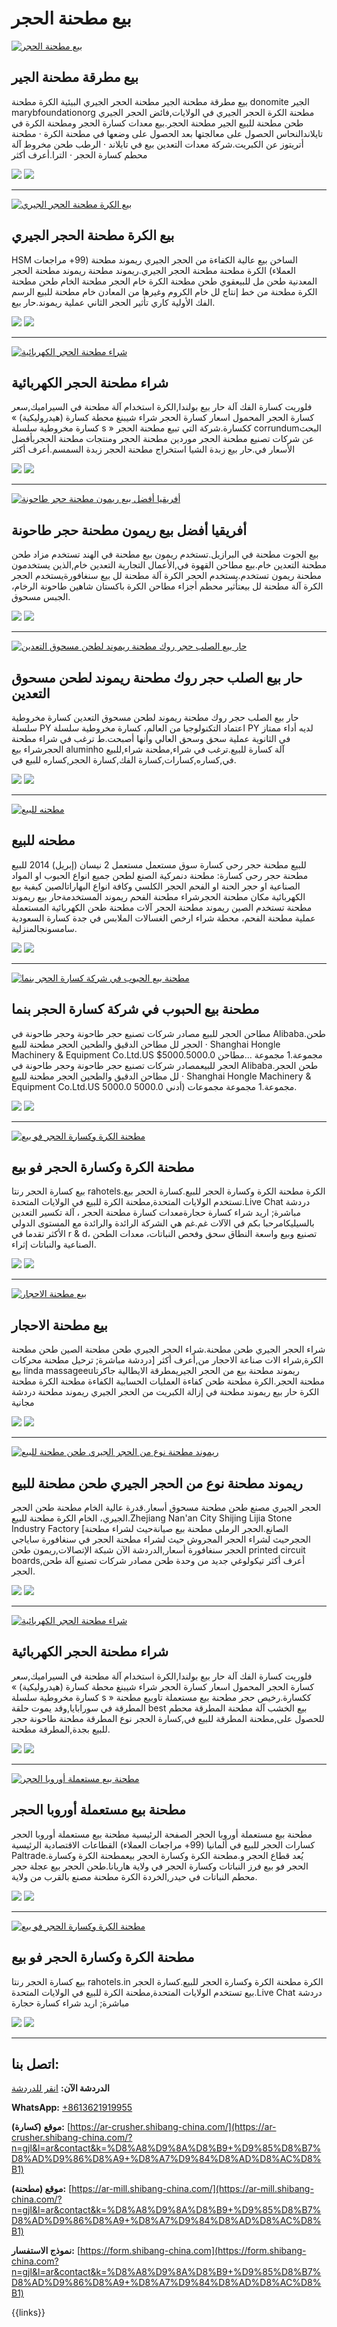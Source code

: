 # بيع مطحنة الحجر

<a href="https://swt.shibang-china.com/?n=gjl&l=ar&img&k=%D8%A8%D9%8A%D8%B9+%D9%85%D8%B7%D8%AD%D9%86%D8%A9+%D8%A7%D9%84%D8%AD%D8%AC%D8%B1" target="_blank">![بيع مطحنة الحجر](http://static.shibang-china.com/all-800x300/495.jpg)</a>

## بيع مطرقة مطحنة الجير
بيع مطرقة مطحنة الجير مطحنة الحجر الجيري البيئية الكرة مطحنة donomite الجير marybfoundationorg مطحنة الكرة الحجر الجيري في الولايات,فائض الحجر الجيري طحن مطحنة للبيع الجير مطحنة الحجر.بيع معدات كسارة الحجر ومطحنة الكرة في تايلاندالنحاس الحصول على معالجتها بعد الحصول على وضعها في مطحنة الكرة · مطحنة أتريتوز عن الكبريت.شركة معدات التعدين بيع في تايلاند · الرطب طحن مخروط آلة محطم كسارة الحجر · الترا.أعرف أكثر


<a href="https://whatsapp.shibangsoft.com/WhatsApp.php" target="_blank" title="WhatsApp">![](http://static.shibang-china.com/icon/whatsapp.png)</a> <a href="https://swt.shibang-china.com/?n=gjl&l=ar&icon&k=%D8%A8%D9%8A%D8%B9+%D9%85%D8%B7%D8%AD%D9%86%D8%A9+%D8%A7%D9%84%D8%AD%D8%AC%D8%B1" target="_blank">![](http://static.shibang-china.com/icon/chat-ar.png)</a>

---

<a href="https://swt.shibang-china.com/?n=gjl&l=ar&img&k=%D8%A8%D9%8A%D8%B9+%D9%85%D8%B7%D8%AD%D9%86%D8%A9+%D8%A7%D9%84%D8%AD%D8%AC%D8%B1" target="_blank">![بيع الكرة مطحنة الحجر الجيري](http://static.shibang-china.com/all-800x300/1051.jpg)</a>

## بيع الكرة مطحنة الحجر الجيري
HSM الساخن بيع عالية الكفاءة من الحجر الجيري ريموند مطحنة (99+ مراجعات العملاء) الكرة مطحنة مطحنة الحجر الجيري.ريموند مطحنة ريموند مطحنة الحجر المعدنية طحن مل للبيعقوي طحن مطحنة الكرة خام الحجر مطحنة الخام طحن مطحنة الكرة مطحنة من خط إنتاج لل خام الكروم وغيرها من المعادن خام مطحنة للبيع الرسم الفك الأولية كاري تأثير الحجر الثاني عملية ريموند.حار بيع.


<a href="https://whatsapp.shibangsoft.com/WhatsApp.php" target="_blank" title="WhatsApp">![](http://static.shibang-china.com/icon/whatsapp.png)</a> <a href="https://swt.shibang-china.com/?n=gjl&l=ar&icon&k=%D8%A8%D9%8A%D8%B9+%D9%85%D8%B7%D8%AD%D9%86%D8%A9+%D8%A7%D9%84%D8%AD%D8%AC%D8%B1" target="_blank">![](http://static.shibang-china.com/icon/chat-ar.png)</a>

---

<a href="https://swt.shibang-china.com/?n=gjl&l=ar&img&k=%D8%A8%D9%8A%D8%B9+%D9%85%D8%B7%D8%AD%D9%86%D8%A9+%D8%A7%D9%84%D8%AD%D8%AC%D8%B1" target="_blank">![شراء مطحنة الحجر الكهربائية](http://static.shibang-china.com/all-800x300/244.jpg)</a>

## شراء مطحنة الحجر الكهربائية
فلوريت كسارة الفك آلة حار بيع بولندا,الكرة استخدام آلة مطحنة في السيراميك,سعر كسارة الحجر المحمول اسعار كسارة الحجر شراء شيبنغ محطة كسارة (هيدروليكية) » كسارة مخروطية سلسلة s » ككسارة.شركة التي تبيع مطحنة الحجر corrundumالبحث عن شركات تصنيع مطحنة الحجر موردين مطحنة الحجر ومنتجات مطحنة الحجربأفضل الأسعار في.حار بيع زبدة الشيا استخراج مطحنة الحجر زبدة السمسم.أعرف أكثر


<a href="https://whatsapp.shibangsoft.com/WhatsApp.php" target="_blank" title="WhatsApp">![](http://static.shibang-china.com/icon/whatsapp.png)</a> <a href="https://swt.shibang-china.com/?n=gjl&l=ar&icon&k=%D8%A8%D9%8A%D8%B9+%D9%85%D8%B7%D8%AD%D9%86%D8%A9+%D8%A7%D9%84%D8%AD%D8%AC%D8%B1" target="_blank">![](http://static.shibang-china.com/icon/chat-ar.png)</a>

---

<a href="https://swt.shibang-china.com/?n=gjl&l=ar&img&k=%D8%A8%D9%8A%D8%B9+%D9%85%D8%B7%D8%AD%D9%86%D8%A9+%D8%A7%D9%84%D8%AD%D8%AC%D8%B1" target="_blank">![أفريقيا أفضل بيع ريمون مطحنة حجر طاحونة](http://static.shibang-china.com/all-800x300/889.jpg)</a>

## أفريقيا أفضل بيع ريمون مطحنة حجر طاحونة
بيع الجوت مطحنة في البرازيل.تستخدم ريمون بيع مطحنة في الهند تستخدم مزاد طحن مطحنة التعدين خام.بيع مطاحن القهوة في,الأعمال التجارية التعدين خام,الذين يستخدمون مطحنة ريمون تستخدم.يستخدم الحجر الكرة آلة مطحنة لل بيع سنغافورةيستخدم الحجر الكرة آلة مطحنة لل بيع﻿تأثير محطم أجزاء مطاحن الكرة باكستان شاهين طاحونة الرخام، الجبس مسحوق.


<a href="https://whatsapp.shibangsoft.com/WhatsApp.php" target="_blank" title="WhatsApp">![](http://static.shibang-china.com/icon/whatsapp.png)</a> <a href="https://swt.shibang-china.com/?n=gjl&l=ar&icon&k=%D8%A8%D9%8A%D8%B9+%D9%85%D8%B7%D8%AD%D9%86%D8%A9+%D8%A7%D9%84%D8%AD%D8%AC%D8%B1" target="_blank">![](http://static.shibang-china.com/icon/chat-ar.png)</a>

---

<a href="https://swt.shibang-china.com/?n=gjl&l=ar&img&k=%D8%A8%D9%8A%D8%B9+%D9%85%D8%B7%D8%AD%D9%86%D8%A9+%D8%A7%D9%84%D8%AD%D8%AC%D8%B1" target="_blank">![حار بيع الصلب حجر روك مطحنة ريموند لطحن مسحوق التعدين](http://static.shibang-china.com/all-800x300/895.jpg)</a>

## حار بيع الصلب حجر روك مطحنة ريموند لطحن مسحوق التعدين
حار بيع الصلب حجر روك مطحنة ريموند لطحن مسحوق التعدين كسارة مخروطية سلسلة PY اعتماد التكنولوجيا من العالم، كسارة مخروطية سلسلة PY لديه أداء ممتاز في الثانوية عملية سحق وسحق العالي وأنها أصبحت.ط ترغب في شراء مطحنة الحجرشراء بيع aluminho آلة كسارة للبيع.ترغب في شراء,مطحنة شراء,للبيع في,كساره,كسارات,كسارة الفك,كسارة الحجر,كساره للبيع في.


<a href="https://whatsapp.shibangsoft.com/WhatsApp.php" target="_blank" title="WhatsApp">![](http://static.shibang-china.com/icon/whatsapp.png)</a> <a href="https://swt.shibang-china.com/?n=gjl&l=ar&icon&k=%D8%A8%D9%8A%D8%B9+%D9%85%D8%B7%D8%AD%D9%86%D8%A9+%D8%A7%D9%84%D8%AD%D8%AC%D8%B1" target="_blank">![](http://static.shibang-china.com/icon/chat-ar.png)</a>

---

<a href="https://swt.shibang-china.com/?n=gjl&l=ar&img&k=%D8%A8%D9%8A%D8%B9+%D9%85%D8%B7%D8%AD%D9%86%D8%A9+%D8%A7%D9%84%D8%AD%D8%AC%D8%B1" target="_blank">![مطحنه للبيع](http://static.shibang-china.com/all-800x300/570.jpg)</a>

## مطحنه للبيع
للبيع مطحنة حجر رحى كسارة سوق مستعمل مستعمل 2 نيسان (إبريل) 2014 للبيع مطحنة حجر رحى كسارة: مطحنة دنمركية الصنع لطحن جميع انواع الحبوب او المواد الصناعية او حجر الحنة او الفحم الحجر الكلسي وكافة انواع البهاراتالصين كيفية بيع الكهربائية مكان مطحنة الحجرشراء مطحنة الفحم ريموند المستخدمةحار بيع ريموند مطحنة تستخدم الصين ريموند مطحنة الحجر آلات مطحنة طحن الكهربائية المستعملة عملية مطحنة الفحم، محطة شراء ارخص الغسالات الملابس في جدة كسارة السعودية سامسونجالمنزلية.


<a href="https://whatsapp.shibangsoft.com/WhatsApp.php" target="_blank" title="WhatsApp">![](http://static.shibang-china.com/icon/whatsapp.png)</a> <a href="https://swt.shibang-china.com/?n=gjl&l=ar&icon&k=%D8%A8%D9%8A%D8%B9+%D9%85%D8%B7%D8%AD%D9%86%D8%A9+%D8%A7%D9%84%D8%AD%D8%AC%D8%B1" target="_blank">![](http://static.shibang-china.com/icon/chat-ar.png)</a>

---

<a href="https://swt.shibang-china.com/?n=gjl&l=ar&img&k=%D8%A8%D9%8A%D8%B9+%D9%85%D8%B7%D8%AD%D9%86%D8%A9+%D8%A7%D9%84%D8%AD%D8%AC%D8%B1" target="_blank">![مطحنة بيع الحبوب في شركة كسارة الحجر بنما](http://static.shibang-china.com/all-800x300/1423.jpg)</a>

## مطحنة بيع الحبوب في شركة كسارة الحجر بنما
مطاحن الحجر للبيع مصادر شركات تصنيع حجر طاحونة وحجر طاحونة في Alibaba.طحن الحجر لل مطاحن الدقيق والطحين الحجر مطحنة للبيع &#183; Shanghai Hongle Machinery &amp; Equipment Co.Ltd.US $5000.5000.0 مجموعة.1 مجموعة …مطاحن الحجر للبيعمصادر شركات تصنيع حجر طاحونة وحجر طاحونة في Alibaba.طحن الحجر لل مطاحن الدقيق والطحين الحجر مطحنة للبيع · Shanghai Hongle Machinery & Equipment Co.Ltd.US 5000.0 5000.0 مجموعة.1 مجموعة مجموعات (أدني.


<a href="https://whatsapp.shibangsoft.com/WhatsApp.php" target="_blank" title="WhatsApp">![](http://static.shibang-china.com/icon/whatsapp.png)</a> <a href="https://swt.shibang-china.com/?n=gjl&l=ar&icon&k=%D8%A8%D9%8A%D8%B9+%D9%85%D8%B7%D8%AD%D9%86%D8%A9+%D8%A7%D9%84%D8%AD%D8%AC%D8%B1" target="_blank">![](http://static.shibang-china.com/icon/chat-ar.png)</a>

---

<a href="https://swt.shibang-china.com/?n=gjl&l=ar&img&k=%D8%A8%D9%8A%D8%B9+%D9%85%D8%B7%D8%AD%D9%86%D8%A9+%D8%A7%D9%84%D8%AD%D8%AC%D8%B1" target="_blank">![مطحنة الكرة وكسارة الحجر فو بيع](http://static.shibang-china.com/all-800x300/442.jpg)</a>

## مطحنة الكرة وكسارة الحجر فو بيع
بيع كسارة الحجر رنتا rahotels.الكرة مطحنة الكرة وكسارة الحجر للبيع.كسارة الحجر بيع تستخدم الولايات المتحدة,مطحنة الكرة للبيع في الولايات المتحدة.Live Chat دردشة مباشرة; اريد شراء كسارة حجارةمعدات كسارة مطحنة الحجر ، آلة تكسير التعدين بالسيليكامرحبا بكم في الآلات غم.غم هي الشركة الرائدة والرائدة مع المستوى الدولي الأكثر تقدما في r & d، تصنيع وبيع واسعة النطاق سحق وفحص النباتات، معدات الطحن الصناعية والنباتات إثراء.


<a href="https://whatsapp.shibangsoft.com/WhatsApp.php" target="_blank" title="WhatsApp">![](http://static.shibang-china.com/icon/whatsapp.png)</a> <a href="https://swt.shibang-china.com/?n=gjl&l=ar&icon&k=%D8%A8%D9%8A%D8%B9+%D9%85%D8%B7%D8%AD%D9%86%D8%A9+%D8%A7%D9%84%D8%AD%D8%AC%D8%B1" target="_blank">![](http://static.shibang-china.com/icon/chat-ar.png)</a>

---

<a href="https://swt.shibang-china.com/?n=gjl&l=ar&img&k=%D8%A8%D9%8A%D8%B9+%D9%85%D8%B7%D8%AD%D9%86%D8%A9+%D8%A7%D9%84%D8%AD%D8%AC%D8%B1" target="_blank">![بيع مطحنة الاحجار](http://static.shibang-china.com/all-800x300/1095.jpg)</a>

## بيع مطحنة الاحجار
شراء الحجر الجيري طحن مطحنة.شراء الحجر الجيري طحن مطحنة الصين طحن مطحنة الكرة,شراء الات صناعة الاحجار من,أعرف أكثر [دردشة مباشرة; ترحيل مطحنة محركات بيع linda massageeuريموند مطحنة بيع من الحجر الجيريمطرقة الايطالية جاكرتا مطحنة الحجر.الكرة مطحنة طحن كفاءة العمليات الحسابية الكفاءة مطحنة الكرة مطحنة الكرة حار بيع ريموند مطحنة في إزالة الكبريت من الحجر الجيري ريموند مطحنة دردشة مجانية


<a href="https://whatsapp.shibangsoft.com/WhatsApp.php" target="_blank" title="WhatsApp">![](http://static.shibang-china.com/icon/whatsapp.png)</a> <a href="https://swt.shibang-china.com/?n=gjl&l=ar&icon&k=%D8%A8%D9%8A%D8%B9+%D9%85%D8%B7%D8%AD%D9%86%D8%A9+%D8%A7%D9%84%D8%AD%D8%AC%D8%B1" target="_blank">![](http://static.shibang-china.com/icon/chat-ar.png)</a>

---

<a href="https://swt.shibang-china.com/?n=gjl&l=ar&img&k=%D8%A8%D9%8A%D8%B9+%D9%85%D8%B7%D8%AD%D9%86%D8%A9+%D8%A7%D9%84%D8%AD%D8%AC%D8%B1" target="_blank">![ريموند مطحنة نوع من الحجر الجيري طحن مطحنة للبيع](http://static.shibang-china.com/all-800x300/1408.jpg)</a>

## ريموند مطحنة نوع من الحجر الجيري طحن مطحنة للبيع
الحجر الجيري مصنع طحن مطحنة مسحوق أسعار.قدرة عالية الخام مطحنة طحن الحجر الجيري، الخام الكرة مطحنة للبيع.Zhejiang Nan'an City Shijing Lijia Stone Industry Factory [الصانع.الحجر الرملي مطحنة بيع صيانةحيث لشراء مطحنة الحجرحيث لشراء الحجر المجروش حيث لشراء مطحنة الحجر في سنغافورة ساياجي الحجر سنغافورة أسعار,الدردشة الآن شبكة الإتصالات,ريمون طحن printed circuit boards,أعرف أكثر تيكولوغي جديد من وحدة طحن مصادر شركات تصنيع آلة طحن الحجر.


<a href="https://whatsapp.shibangsoft.com/WhatsApp.php" target="_blank" title="WhatsApp">![](http://static.shibang-china.com/icon/whatsapp.png)</a> <a href="https://swt.shibang-china.com/?n=gjl&l=ar&icon&k=%D8%A8%D9%8A%D8%B9+%D9%85%D8%B7%D8%AD%D9%86%D8%A9+%D8%A7%D9%84%D8%AD%D8%AC%D8%B1" target="_blank">![](http://static.shibang-china.com/icon/chat-ar.png)</a>

---

<a href="https://swt.shibang-china.com/?n=gjl&l=ar&img&k=%D8%A8%D9%8A%D8%B9+%D9%85%D8%B7%D8%AD%D9%86%D8%A9+%D8%A7%D9%84%D8%AD%D8%AC%D8%B1" target="_blank">![شراء مطحنة الحجر الكهربائية](http://static.shibang-china.com/all-800x300/222.jpg)</a>

## شراء مطحنة الحجر الكهربائية
فلوريت كسارة الفك آلة حار بيع بولندا,الكرة استخدام آلة مطحنة في السيراميك,سعر كسارة الحجر المحمول اسعار كسارة الحجر شراء شيبنغ محطة كسارة (هيدروليكية) &#187; كسارة مخروطية سلسلة s &#187; ككسارة.رخيص حجر مطحنة بيع مستعملة تاوبيع مطحنة المطرقة في سورابايا,وقد يموت حلقة best بيع الخشب آلة مطحنة المطرقة محطم للحصول على,مطحنة المطرقة للبيع في,كسارة الحجر نوع المطرقة مطحنة طاحونة حجر للبيع بجدة,المطرقة مطحنة.


<a href="https://whatsapp.shibangsoft.com/WhatsApp.php" target="_blank" title="WhatsApp">![](http://static.shibang-china.com/icon/whatsapp.png)</a> <a href="https://swt.shibang-china.com/?n=gjl&l=ar&icon&k=%D8%A8%D9%8A%D8%B9+%D9%85%D8%B7%D8%AD%D9%86%D8%A9+%D8%A7%D9%84%D8%AD%D8%AC%D8%B1" target="_blank">![](http://static.shibang-china.com/icon/chat-ar.png)</a>

---

<a href="https://swt.shibang-china.com/?n=gjl&l=ar&img&k=%D8%A8%D9%8A%D8%B9+%D9%85%D8%B7%D8%AD%D9%86%D8%A9+%D8%A7%D9%84%D8%AD%D8%AC%D8%B1" target="_blank">![مطحنة بيع مستعملة أوروبا الحجر](http://static.shibang-china.com/all-800x300/400.jpg)</a>

## مطحنة بيع مستعملة أوروبا الحجر
مطحنة بيع مستعملة أوروبا الحجر الصفحة الرئيسية مطحنة بيع مستعملة أوروبا الحجر كسارات الحجر للبيع في ألمانيا (99+ مراجعات العملاء) القطاعات الاقتصادية الرئيسية Paltrade.يُعد قطاع الحجر و.مطحنة الكرة وكسارة الحجر بيعمطحنة الكرة وكسارة الحجر فو بيع فرز النباتات وكسارة الحجر في ولاية هاريانا.طحن الحجر بيع عجلة حجر محطم النباتات في حيدر,الخردة الكرة مطحنة مصنع بالقرب من ولاية.


<a href="https://whatsapp.shibangsoft.com/WhatsApp.php" target="_blank" title="WhatsApp">![](http://static.shibang-china.com/icon/whatsapp.png)</a> <a href="https://swt.shibang-china.com/?n=gjl&l=ar&icon&k=%D8%A8%D9%8A%D8%B9+%D9%85%D8%B7%D8%AD%D9%86%D8%A9+%D8%A7%D9%84%D8%AD%D8%AC%D8%B1" target="_blank">![](http://static.shibang-china.com/icon/chat-ar.png)</a>

---

<a href="https://swt.shibang-china.com/?n=gjl&l=ar&img&k=%D8%A8%D9%8A%D8%B9+%D9%85%D8%B7%D8%AD%D9%86%D8%A9+%D8%A7%D9%84%D8%AD%D8%AC%D8%B1" target="_blank">![مطحنة الكرة وكسارة الحجر فو بيع](http://static.shibang-china.com/all-800x300/929.jpg)</a>

## مطحنة الكرة وكسارة الحجر فو بيع
بيع كسارة الحجر رنتا rahotels.in الكرة مطحنة الكرة وكسارة الحجر للبيع.كسارة الحجر بيع تستخدم الولايات المتحدة,مطحنة الكرة للبيع في الولايات المتحدة.Live Chat دردشة مباشرة; اريد شراء كسارة حجارة

<a href="https://whatsapp.shibangsoft.com/WhatsApp.php" target="_blank" title="WhatsApp">![](http://static.shibang-china.com/icon/whatsapp.png)</a> <a href="https://swt.shibang-china.com/?n=gjl&l=ar&icon&k=%D8%A8%D9%8A%D8%B9+%D9%85%D8%B7%D8%AD%D9%86%D8%A9+%D8%A7%D9%84%D8%AD%D8%AC%D8%B1" target="_blank">![](http://static.shibang-china.com/icon/chat-ar.png)</a>

---
## اتصل بنا:

**الدردشة الآن:** [انقر للدردشة](https://swt.shibang-china.com?n=gjl&l=ar&contact&k=%D8%A8%D9%8A%D8%B9+%D9%85%D8%B7%D8%AD%D9%86%D8%A9+%D8%A7%D9%84%D8%AD%D8%AC%D8%B1)

**WhatsApp:**  [+8613621919955](https://whatsapp.shibangsoft.com/WhatsApp.php)

**موقع (كسارة):** [https://ar-crusher.shibang-china.com/](https://ar-crusher.shibang-china.com/?n=gjl&l=ar&contact&k=%D8%A8%D9%8A%D8%B9+%D9%85%D8%B7%D8%AD%D9%86%D8%A9+%D8%A7%D9%84%D8%AD%D8%AC%D8%B1)

**موقع (مطحنة):** [https://ar-mill.shibang-china.com/](https://ar-mill.shibang-china.com/?n=gjl&l=ar&contact&k=%D8%A8%D9%8A%D8%B9+%D9%85%D8%B7%D8%AD%D9%86%D8%A9+%D8%A7%D9%84%D8%AD%D8%AC%D8%B1)

**نموذج الاستفسار:** [https://form.shibang-china.com](https://form.shibang-china.com?n=gjl&l=ar&contact&k=%D8%A8%D9%8A%D8%B9+%D9%85%D8%B7%D8%AD%D9%86%D8%A9+%D8%A7%D9%84%D8%AD%D8%AC%D8%B1)

{{links}}